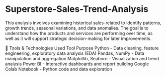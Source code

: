 # Superstore-Sales-Trend-Analysis
This analysis involves examining historical sales-related to identify patterns, growth trends, seasonal variations, and data anomalies. The goal is to understand how the products and services are performing over time, as well as it will support strategic decision-making for later improvements.

🧰 Tools & Technologies Used
Tool	Purpose
Python	- Data cleaning, feature engineering, exploratory data analysis (EDA)
Pandas, NumPy -	Data manipulation and aggregation
Matplotlib, Seaborn -	Visualization and trend analysis
Power BI	- Interactive dashboards and report building
Google Colab Notebook	- Python code and data exploration
